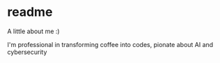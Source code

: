 # readme
A little about me :)

I'm professional in transforming coffee into codes, pionate about AI and cybersecurity
